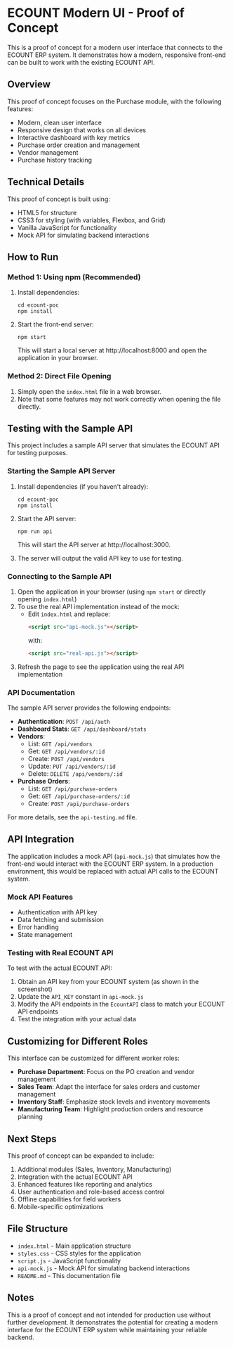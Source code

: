 # ECOUNT Modern UI - Proof of Concept

This is a proof of concept for a modern user interface that connects to the ECOUNT ERP system. It demonstrates how a modern, responsive front-end can be built to work with the existing ECOUNT API.

## Overview

This proof of concept focuses on the Purchase module, with the following features:

- Modern, clean user interface
- Responsive design that works on all devices
- Interactive dashboard with key metrics
- Purchase order creation and management
- Vendor management
- Purchase history tracking

## Technical Details

This proof of concept is built using:

- HTML5 for structure
- CSS3 for styling (with variables, Flexbox, and Grid)
- Vanilla JavaScript for functionality
- Mock API for simulating backend interactions

## How to Run

### Method 1: Using npm (Recommended)
1. Install dependencies:
   ```
   cd ecount-poc
   npm install
   ```

2. Start the front-end server:
   ```
   npm start
   ```
   This will start a local server at http://localhost:8000 and open the application in your browser.

### Method 2: Direct File Opening
1. Simply open the `index.html` file in a web browser.
2. Note that some features may not work correctly when opening the file directly.

## Testing with the Sample API

This project includes a sample API server that simulates the ECOUNT API for testing purposes.

### Starting the Sample API Server

1. Install dependencies (if you haven't already):
   ```
   cd ecount-poc
   npm install
   ```

2. Start the API server:
   ```
   npm run api
   ```
   This will start the API server at http://localhost:3000.

3. The server will output the valid API key to use for testing.

### Connecting to the Sample API

1. Open the application in your browser (using `npm start` or directly opening `index.html`)
2. To use the real API implementation instead of the mock:
   - Edit `index.html` and replace:
     ```html
     <script src="api-mock.js"></script>
     ```
     with:
     ```html
     <script src="real-api.js"></script>
     ```
3. Refresh the page to see the application using the real API implementation

### API Documentation

The sample API server provides the following endpoints:

- **Authentication**: `POST /api/auth`
- **Dashboard Stats**: `GET /api/dashboard/stats`
- **Vendors**:
  - List: `GET /api/vendors`
  - Get: `GET /api/vendors/:id`
  - Create: `POST /api/vendors`
  - Update: `PUT /api/vendors/:id`
  - Delete: `DELETE /api/vendors/:id`
- **Purchase Orders**:
  - List: `GET /api/purchase-orders`
  - Get: `GET /api/purchase-orders/:id`
  - Create: `POST /api/purchase-orders`

For more details, see the `api-testing.md` file.

## API Integration

The application includes a mock API (`api-mock.js`) that simulates how the front-end would interact with the ECOUNT ERP system. In a production environment, this would be replaced with actual API calls to the ECOUNT system.

### Mock API Features

- Authentication with API key
- Data fetching and submission
- Error handling
- State management

### Testing with Real ECOUNT API

To test with the actual ECOUNT API:

1. Obtain an API key from your ECOUNT system (as shown in the screenshot)
2. Update the `API_KEY` constant in `api-mock.js`
3. Modify the API endpoints in the `EcountAPI` class to match your ECOUNT API endpoints
4. Test the integration with your actual data

## Customizing for Different Roles

This interface can be customized for different worker roles:

- **Purchase Department**: Focus on the PO creation and vendor management
- **Sales Team**: Adapt the interface for sales orders and customer management
- **Inventory Staff**: Emphasize stock levels and inventory movements
- **Manufacturing Team**: Highlight production orders and resource planning

## Next Steps

This proof of concept can be expanded to include:

1. Additional modules (Sales, Inventory, Manufacturing)
2. Integration with the actual ECOUNT API
3. Enhanced features like reporting and analytics
4. User authentication and role-based access control
5. Offline capabilities for field workers
6. Mobile-specific optimizations

## File Structure

- `index.html` - Main application structure
- `styles.css` - CSS styles for the application
- `script.js` - JavaScript functionality
- `api-mock.js` - Mock API for simulating backend interactions
- `README.md` - This documentation file

## Notes

This is a proof of concept and not intended for production use without further development. It demonstrates the potential for creating a modern interface for the ECOUNT ERP system while maintaining your reliable backend.